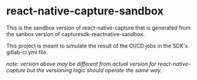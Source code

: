 # react-native-capture-sandbox 

This is the sandbox version of react-native-capture that is generated from the sanbox version of capturesdk-reactnative-sandbox.

This project is meant to simulate the result of the CI/CD jobs in the SDK's gitlab-ci.yml file.

_note: version above may be different from actual version for react-native-capture but the versioning logic should operate the same way._
